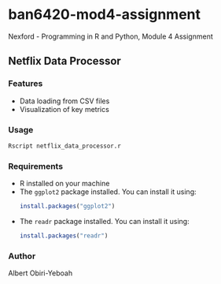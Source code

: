 # ban6420-mod4-assignment
Nexford - Programming in R and Python, Module 4 Assignment
## Netflix Data Processor


### Features
- Data loading from CSV files
- Visualization of key metrics

### Usage
```bash
Rscript netflix_data_processor.r
```

### Requirements
- R installed on your machine
- The `ggplot2` package installed. You can install it using:
    ```r
    install.packages("ggplot2")
    ```
- The `readr` package installed. You can install it using:
    ```r
    install.packages("readr")
    ```

### Author
Albert Obiri-Yeboah